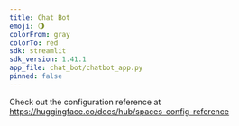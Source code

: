 ```yaml
---
title: Chat Bot
emoji: 🌖
colorFrom: gray
colorTo: red
sdk: streamlit
sdk_version: 1.41.1
app_file: chat_bot/chatbot_app.py
pinned: false
---
```


Check out the configuration reference at https://huggingface.co/docs/hub/spaces-config-reference
